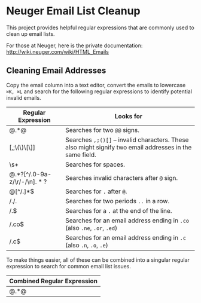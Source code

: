 # Neuger Email List Cleanup
This project provides helpful regular expressions that are commonly used to clean up email lists.

For those at Neuger, here is the private documentation:
http://wiki.neuger.com/wiki/HTML_Emails

## Cleaning Email Addresses
Copy the email column into a text editor, convert the emails to lowercase `⌘K, ⌘L` and search for the following regular expressions to identify potential invalid emails.

| Regular Expression         | Looks for                                                                                                     |
|----------------------------|---------------------------------------------------------------------------------------------------------------|
| @.*@                       | Searches for two `@@` signs.                                                                                   |
| [,;\\(\\)\\[\\]]               | Searches `,;()[]` – invalid characters. These also might signify two email addresses in the same field.       |
| \s+                        | Searches for spaces.                                                                                          |
| @.*?[^/\.0-9a-z/\r/\-/\n$].*?$ | Searches invalid characters after `@` sign.                                                                   |
| @[^/\.]*$                   | Searches for `.` after `@`.                                                                                   |
| /\./\.                       | Searches for two periods `..` in a row.                                                                       |
| /\.$                        | Searches for a `.` at the end of the line.                                                                    |
| /\.co$                      | Searches for an email address ending in `.co` (also `.ne`, `.or`, `.ed`)                                      |
| /\.c$                       | Searches for an email address ending in `.c` (also `.n`, `.o`, `.e`)                                          |

To make things easier, all of these can be combined into a singular regular expression to search for common email list issues.

| Combined Regular Expression                                                                                     |
|-----------------------------------------------------------------------------------------------------------------|
| @.\*@|[,;\(\)\[\]]| +|@.*?[^\.0-9a-z\r\-\n$].*?$\|@[^\.]*$|\.\.|\.$|\.co?$|\.ne?$|\.or?$|\.ed?$|\.go?$ |
